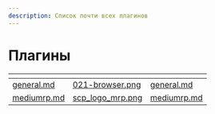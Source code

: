 ```yaml
---
description: Список почти всех плагинов
---
```


# Плагины

<table data-view="cards"><thead><tr><th></th><th data-hidden data-card-cover data-type="files"></th><th data-hidden data-card-target data-type="content-ref"></th></tr></thead><tbody><tr><td><a data-mention href="general.md">general.md</a></td><td><a href="../.gitbook/assets/021-browser.png">021-browser.png</a></td><td><a href="general.md">general.md</a></td></tr><tr><td><a data-mention href="mediumrp.md">mediumrp.md</a></td><td><a href="../.gitbook/assets/scp_logo_mrp.png">scp_logo_mrp.png</a></td><td><a href="mediumrp.md">mediumrp.md</a></td></tr></tbody></table>
